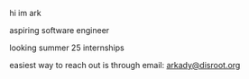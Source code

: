 hi im ark

aspiring software engineer

looking summer 25 internships

easiest way to reach out is through email:
arkady@disroot.org

